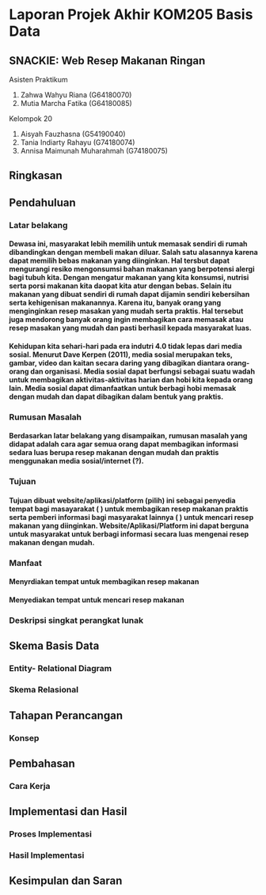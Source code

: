 # Laporan Projek Akhir KOM205 Basis Data
## SNACKIE: Web Resep Makanan Ringan
Asisten Praktikum
1. Zahwa Wahyu Riana (G64180070)
2. Mutia Marcha Fatika (G64180085)

Kelompok 20
1. Aisyah Fauzhasna (G54190040)
2. Tania Indiarty Rahayu (G74180074)
3. Annisa Maimunah Muharahmah (G74180075)

## Ringkasan
## Pendahuluan
### Latar belakang
#### Dewasa ini, masyarakat lebih memilih untuk memasak sendiri di rumah dibandingkan dengan membeli makan diluar. Salah satu alasannya karena dapat memilih bebas makanan yang diinginkan. Hal tersbut dapat mengurangi resiko mengonsumsi bahan makanan yang berpotensi alergi bagi tubuh kita. Dengan mengatur makanan yang kita konsumsi, nutrisi serta porsi makanan kita daopat kita atur dengan bebas. Selain itu makanan yang dibuat sendiri di rumah dapat dijamin sendiri kebersihan serta kehigenisan makanannya. Karena itu, banyak orang yang menginginkan resep masakan yang mudah serta praktis. Hal tersebut juga mendorong banyak orang ingin membagikan cara memasak atau resep masakan yang mudah dan pasti berhasil kepada masyarakat luas.
#### Kehidupan kita sehari-hari pada era indutri 4.0 tidak lepas dari media sosial. Menurut Dave Kerpen (2011), media sosial merupakan teks, gambar, video dan kaitan secara daring yang dibagikan diantara orang-orang dan organisasi. Media sosial dapat berfungsi sebagai suatu wadah untuk membagikan aktivitas-aktivitas harian dan hobi kita kepada orang lain. Media sosial dapat dimanfaatkan untuk berbagi hobi memasak dengan mudah dan dapat dibagikan dalam bentuk yang praktis.
### Rumusan Masalah
#### Berdasarkan latar belakang yang disampaikan, rumusan masalah yang didapat adalah cara agar semua orang dapat membagikan informasi sedara luas berupa resep makanan dengan mudah dan praktis menggunakan media sosial/internet (?).
### Tujuan
#### Tujuan dibuat website/aplikasi/platform (pilih) ini sebagai penyedia tempat bagi masayarakat ( ) untuk membagikan resep makanan praktis serta pemberi informasi bagi masyarakat lainnya ( ) untuk mencari resep makanan yang diinginkan. Website/Aplikasi/Platform ini dapat berguna untuk masyarakat untuk berbagi informasi secara luas mengenai resep makanan dengan mudah. 
### Manfaat
#### Menyrdiakan tempat untuk membagikan resep makanan
#### Menyediakan tempat untuk mencari resep makanan

### Deskripsi singkat perangkat lunak

## Skema Basis Data
### Entity- Relational Diagram
### Skema Relasional

## Tahapan Perancangan
### Konsep

## Pembahasan
### Cara Kerja

## Implementasi dan Hasil
### Proses Implementasi
### Hasil Implementasi

## Kesimpulan dan Saran
